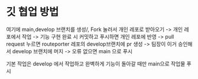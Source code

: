 # 깃 협업 방법


여기에 main,develop 브랜치를 생성/, Fork 눌러서 개인 레포로 받아오기 -> 개인 레포에서 작업 -> 기능 구현 완료 시 커밋하고 푸시하면 개인 레포에 반영 -> pull request 누르면 routeporter 레포의 develop브랜치에  pr 생성 -> 팀장이 이거 승인해서 develop 브랜치에 머지 -> 오류 없으면 main 으로 푸시

기본 작업은 develop 에서 작업하고 완벽하게 기능이 돌아갈 때만 main으로 작업물 푸시
